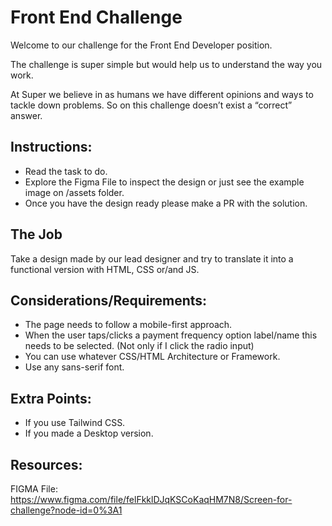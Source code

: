 # Front End Challenge
Welcome to our challenge for the Front End Developer position.

The challenge is super simple but would help us to understand the way you work.

At Super we believe in as humans we have different opinions and ways to tackle down problems. So on this challenge doesn’t exist a “correct” answer.

## Instructions:
- Read the task to do.
- Explore the Figma File to inspect the design or just see the example image on /assets folder.
- Once you have the design ready please make a PR with the solution.


## The Job
Take a design made by our lead designer and try to translate it into a functional version with HTML, CSS or/and JS.

## Considerations/Requirements:

- The page needs to follow a mobile-first approach.
- When the user taps/clicks a payment frequency option label/name this needs to be selected. (Not only if I click the radio input)
- You can use whatever CSS/HTML Architecture or Framework.
- Use any sans-serif font.

## Extra Points:
- If you use Tailwind CSS.
- If you made a Desktop version.

## Resources:
FIGMA File: https://www.figma.com/file/felFkklDJqKSCoKaqHM7N8/Screen-for-challenge?node-id=0%3A1
